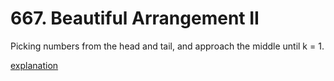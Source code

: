 # 667. Beautiful Arrangement II #

Picking numbers from the head and tail, and approach the middle until k = 1.

[explanation](https://discuss.leetcode.com/topic/101113/c-java-clean-code-4-liner)
